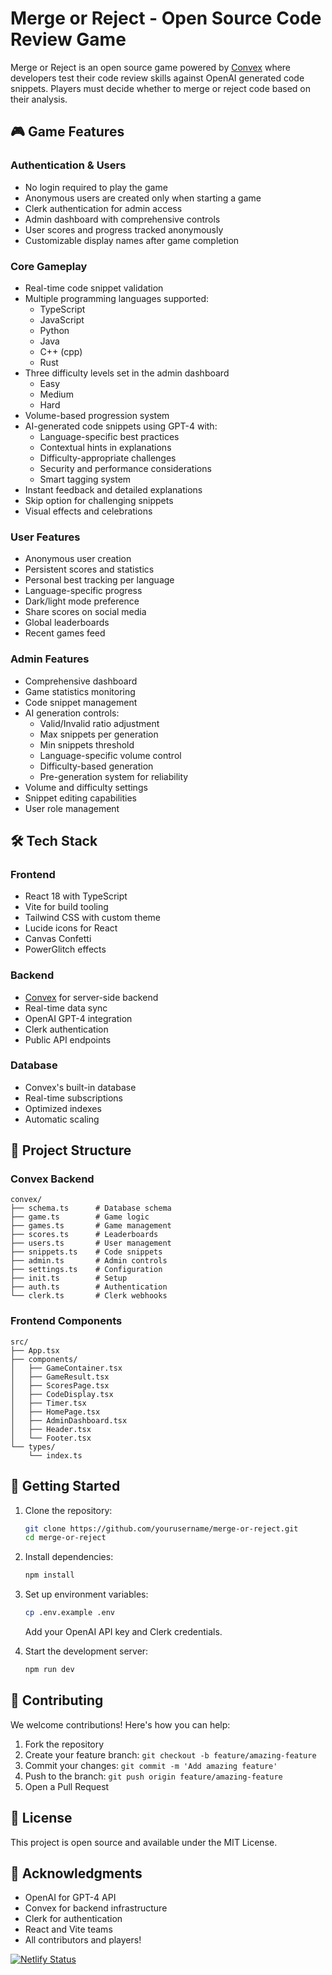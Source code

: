 # Merge or Reject - Open Source Code Review Game

Merge or Reject is an open source game powered by [Convex](https://convex.link/playmerge) where developers test their code review skills against OpenAI generated code snippets. Players must decide whether to merge or reject code based on their analysis.

## 🎮 Game Features

### Authentication & Users

- No login required to play the game
- Anonymous users are created only when starting a game
- Clerk authentication for admin access
- Admin dashboard with comprehensive controls
- User scores and progress tracked anonymously
- Customizable display names after game completion

### Core Gameplay

- Real-time code snippet validation
- Multiple programming languages supported:
  - TypeScript
  - JavaScript
  - Python
  - Java
  - C++ (cpp)
  - Rust
- Three difficulty levels set in the admin dashboard
  - Easy
  - Medium
  - Hard
- Volume-based progression system
- AI-generated code snippets using GPT-4 with:
  - Language-specific best practices
  - Contextual hints in explanations
  - Difficulty-appropriate challenges
  - Security and performance considerations
  - Smart tagging system
- Instant feedback and detailed explanations
- Skip option for challenging snippets
- Visual effects and celebrations

### User Features

- Anonymous user creation
- Persistent scores and statistics
- Personal best tracking per language
- Language-specific progress
- Dark/light mode preference
- Share scores on social media
- Global leaderboards
- Recent games feed

### Admin Features

- Comprehensive dashboard
- Game statistics monitoring
- Code snippet management
- AI generation controls:
  - Valid/Invalid ratio adjustment
  - Max snippets per generation
  - Min snippets threshold
  - Language-specific volume control
  - Difficulty-based generation
  - Pre-generation system for reliability
- Volume and difficulty settings
- Snippet editing capabilities
- User role management

## 🛠 Tech Stack

### Frontend

- React 18 with TypeScript
- Vite for build tooling
- Tailwind CSS with custom theme
- Lucide icons for React
- Canvas Confetti
- PowerGlitch effects

### Backend

- [Convex](https://convex.link/playmerge) for server-side backend
- Real-time data sync
- OpenAI GPT-4 integration
- Clerk authentication
- Public API endpoints

### Database

- Convex's built-in database
- Real-time subscriptions
- Optimized indexes
- Automatic scaling

## 📁 Project Structure

### Convex Backend

```
convex/
├── schema.ts      # Database schema
├── game.ts        # Game logic
├── games.ts       # Game management
├── scores.ts      # Leaderboards
├── users.ts       # User management
├── snippets.ts    # Code snippets
├── admin.ts       # Admin controls
├── settings.ts    # Configuration
├── init.ts        # Setup
├── auth.ts        # Authentication
└── clerk.ts       # Clerk webhooks
```

### Frontend Components

```
src/
├── App.tsx
├── components/
│   ├── GameContainer.tsx
│   ├── GameResult.tsx
│   ├── ScoresPage.tsx
│   ├── CodeDisplay.tsx
│   ├── Timer.tsx
│   ├── HomePage.tsx
│   ├── AdminDashboard.tsx
│   ├── Header.tsx
│   └── Footer.tsx
└── types/
    └── index.ts
```

## 🚀 Getting Started

1. Clone the repository:

   ```bash
   git clone https://github.com/yourusername/merge-or-reject.git
   cd merge-or-reject
   ```

2. Install dependencies:

   ```bash
   npm install
   ```

3. Set up environment variables:

   ```bash
   cp .env.example .env
   ```

   Add your OpenAI API key and Clerk credentials.

4. Start the development server:
   ```bash
   npm run dev
   ```

## 🤝 Contributing

We welcome contributions! Here's how you can help:

1. Fork the repository
2. Create your feature branch: `git checkout -b feature/amazing-feature`
3. Commit your changes: `git commit -m 'Add amazing feature'`
4. Push to the branch: `git push origin feature/amazing-feature`
5. Open a Pull Request

## 📝 License

This project is open source and available under the MIT License.

## 🙏 Acknowledgments

- OpenAI for GPT-4 API
- Convex for backend infrastructure
- Clerk for authentication
- React and Vite teams
- All contributors and players!

[![Netlify Status](https://api.netlify.com/api/v1/badges/cfb39bea-4f30-42f7-b6ed-07f2415c3e9d/deploy-status)](https://app.netlify.com/sites/playmerge/deploys)

